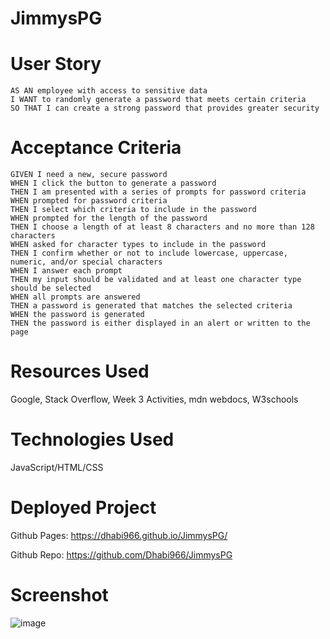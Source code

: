 # JimmysPG

# User Story
```
AS AN employee with access to sensitive data
I WANT to randomly generate a password that meets certain criteria
SO THAT I can create a strong password that provides greater security
```
# Acceptance Criteria
```
GIVEN I need a new, secure password
WHEN I click the button to generate a password
THEN I am presented with a series of prompts for password criteria
WHEN prompted for password criteria
THEN I select which criteria to include in the password
WHEN prompted for the length of the password
THEN I choose a length of at least 8 characters and no more than 128 characters
WHEN asked for character types to include in the password
THEN I confirm whether or not to include lowercase, uppercase, numeric, and/or special characters
WHEN I answer each prompt
THEN my input should be validated and at least one character type should be selected
WHEN all prompts are answered
THEN a password is generated that matches the selected criteria
WHEN the password is generated
THEN the password is either displayed in an alert or written to the page
```

# Resources Used
Google,
Stack Overflow,
Week 3 Activities,
mdn webdocs, 
W3schools

# Technologies Used
JavaScript/HTML/CSS

# Deployed Project
Github Pages: https://dhabi966.github.io/JimmysPG/

Github Repo: https://github.com/Dhabi966/JimmysPG
# Screenshot

![image](https://user-images.githubusercontent.com/108851005/182972190-8d7831db-93c0-4d15-8167-cfe7437b22ba.png)
